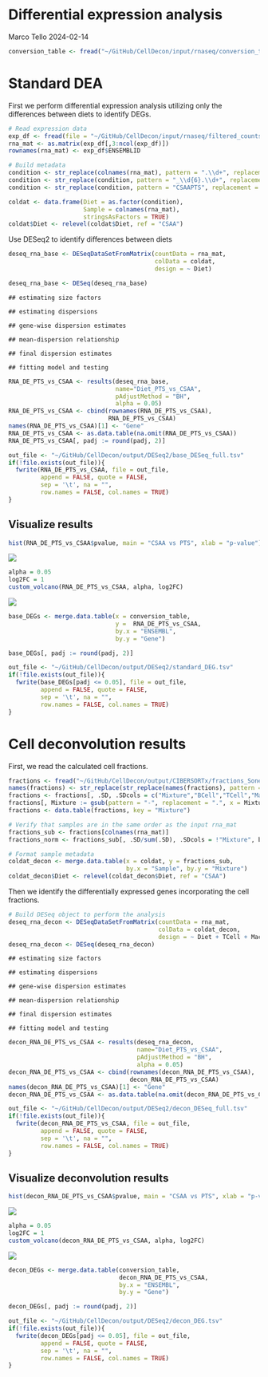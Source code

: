 Differential expression analysis
================
Marco Tello
2024-02-14

``` r
conversion_table <- fread("~/GitHub/CellDecon/input/rnaseq/conversion_table.tsv")
```

# Standard DEA

First we perform differential expression analysis utilizing only the
differences between diets to identify DEGs.

``` r
# Read expression data
exp_df <- fread(file = "~/GitHub/CellDecon/input/rnaseq/filtered_counts.tsv")
rna_mat <- as.matrix(exp_df[,3:ncol(exp_df)])
rownames(rna_mat) <- exp_df$ENSEMBLID

# Build metadata
condition <- str_replace(colnames(rna_mat), pattern = ".\\d+", replacement = "") 
condition <- str_replace(condition, pattern = "_\\d{6}.\\d+", replacement = "") 
condition <- str_replace(condition, pattern = "CSAAPTS", replacement = "PTS") 

coldat <- data.frame(Diet = as.factor(condition),
                     Sample = colnames(rna_mat), 
                     stringsAsFactors = TRUE)
coldat$Diet <- relevel(coldat$Diet, ref = "CSAA")
```

Use DESeq2 to identify differences between diets

``` r
deseq_rna_base <- DESeqDataSetFromMatrix(countData = rna_mat,
                                         colData = coldat,
                                         design = ~ Diet)

deseq_rna_base <- DESeq(deseq_rna_base)
```

    ## estimating size factors

    ## estimating dispersions

    ## gene-wise dispersion estimates

    ## mean-dispersion relationship

    ## final dispersion estimates

    ## fitting model and testing

``` r
RNA_DE_PTS_vs_CSAA <- results(deseq_rna_base, 
                              name="Diet_PTS_vs_CSAA",
                              pAdjustMethod = "BH", 
                              alpha = 0.05)
RNA_DE_PTS_vs_CSAA <- cbind(rownames(RNA_DE_PTS_vs_CSAA),
                            RNA_DE_PTS_vs_CSAA)
names(RNA_DE_PTS_vs_CSAA)[1] <- "Gene"
RNA_DE_PTS_vs_CSAA <- as.data.table(na.omit(RNA_DE_PTS_vs_CSAA))
RNA_DE_PTS_vs_CSAA[, padj := round(padj, 2)]

out_file <- "~/GitHub/CellDecon/output/DESeq2/base_DESeq_full.tsv"
if(!file.exists(out_file)){
  fwrite(RNA_DE_PTS_vs_CSAA, file = out_file, 
         append = FALSE, quote = FALSE, 
         sep = '\t', na = "",
         row.names = FALSE, col.names = TRUE)
}
```

## Visualize results

``` r
hist(RNA_DE_PTS_vs_CSAA$pvalue, main = "CSAA vs PTS", xlab = "p-value")
```

![](DifferentialExpression_files/figure-gfm/unnamed-chunk-2-1.png)<!-- -->

``` r
alpha = 0.05
log2FC = 1
custom_volcano(RNA_DE_PTS_vs_CSAA, alpha, log2FC)
```

![](DifferentialExpression_files/figure-gfm/unnamed-chunk-2-2.png)<!-- -->

``` r
base_DEGs <- merge.data.table(x = conversion_table,
                              y =  RNA_DE_PTS_vs_CSAA, 
                              by.x = "ENSEMBL", 
                              by.y = "Gene")

base_DEGs[, padj := round(padj, 2)]

out_file <- "~/GitHub/CellDecon/output/DESeq2/standard_DEG.tsv"
if(!file.exists(out_file)){
  fwrite(base_DEGs[padj <= 0.05], file = out_file, 
         append = FALSE, quote = FALSE, 
         sep = '\t', na = "",
         row.names = FALSE, col.names = TRUE)
}
```

# Cell deconvolution results

First, we read the calculated cell fractions.

``` r
fractions <- fread("~/GitHub/CellDecon/output/CIBERSORTx/fractions_Sone2one_Mone2one_newExp.txt")
names(fractions) <- str_replace(str_replace(names(fractions), pattern = " Lineage", replacement = ""),pattern = " ", replacement = "")
fractions <- fractions[, .SD, .SDcols = c("Mixture","BCell","TCell","Macrophage","Neutrophil")]
fractions[, Mixture := gsub(pattern = "-", replacement = ".", x = Mixture)]
fractions <- data.table(fractions, key = "Mixture")

# Verify that samples are in the same order as the input rna_mat
fractions_sub <- fractions[colnames(rna_mat)]
fractions_norm <- fractions_sub[, .SD/sum(.SD), .SDcols = !"Mixture", by = Mixture]

# Format sample metadata 
coldat_decon <- merge.data.table(x = coldat, y = fractions_sub, 
                                 by.x = "Sample", by.y = "Mixture")
coldat_decon$Diet <- relevel(coldat_decon$Diet, ref = "CSAA")
```

Then we identify the differentially expressed genes incorporating the
cell fractions.

``` r
# Build DESeq object to perform the analysis
deseq_rna_decon <- DESeqDataSetFromMatrix(countData = rna_mat,
                                          colData = coldat_decon,
                                          design = ~ Diet + TCell + Macrophage + BCell )
deseq_rna_decon <- DESeq(deseq_rna_decon)
```

    ## estimating size factors

    ## estimating dispersions

    ## gene-wise dispersion estimates

    ## mean-dispersion relationship

    ## final dispersion estimates

    ## fitting model and testing

``` r
decon_RNA_DE_PTS_vs_CSAA <- results(deseq_rna_decon, 
                                    name="Diet_PTS_vs_CSAA",
                                    pAdjustMethod = "BH", 
                                    alpha = 0.05)
decon_RNA_DE_PTS_vs_CSAA <- cbind(rownames(decon_RNA_DE_PTS_vs_CSAA),
                                  decon_RNA_DE_PTS_vs_CSAA)
names(decon_RNA_DE_PTS_vs_CSAA)[1] <- "Gene"
decon_RNA_DE_PTS_vs_CSAA <- as.data.table(na.omit(decon_RNA_DE_PTS_vs_CSAA))

out_file <- "~/GitHub/CellDecon/output/DESeq2/decon_DESeq_full.tsv"
if(!file.exists(out_file)){
  fwrite(decon_RNA_DE_PTS_vs_CSAA, file = out_file, 
         append = FALSE, quote = FALSE, 
         sep = '\t', na = "",
         row.names = FALSE, col.names = TRUE)
}
```

## Visualize deconvolution results

``` r
hist(decon_RNA_DE_PTS_vs_CSAA$pvalue, main = "CSAA vs PTS", xlab = "p-value")
```

![](DifferentialExpression_files/figure-gfm/unnamed-chunk-6-1.png)<!-- -->

``` r
alpha = 0.05
log2FC = 1
custom_volcano(decon_RNA_DE_PTS_vs_CSAA, alpha, log2FC)
```

![](DifferentialExpression_files/figure-gfm/unnamed-chunk-6-2.png)<!-- -->

``` r
decon_DEGs <- merge.data.table(conversion_table, 
                               decon_RNA_DE_PTS_vs_CSAA, 
                               by.x = "ENSEMBL", 
                               by.y = "Gene")

decon_DEGs[, padj := round(padj, 2)]

out_file <- "~/GitHub/CellDecon/output/DESeq2/decon_DEG.tsv"
if(!file.exists(out_file)){
  fwrite(decon_DEGs[padj <= 0.05], file = out_file, 
         append = FALSE, quote = FALSE, 
         sep = '\t', na = "",
         row.names = FALSE, col.names = TRUE)
}
```
